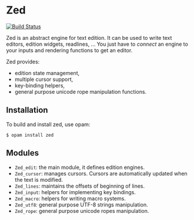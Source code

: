 Zed
===

[![Build Status](https://travis-ci.org/ocaml-community/zed.svg?branch=master)](https://travis-ci.org/ocaml-community/zed)

Zed is an abstract engine for text edition. It can be used to write
text editors, edition widgets, readlines, ... You just have to
_connect_ an engine to your inputs and rendering functions to get an
editor.

Zed provides:

* edition state management,
* multiple cursor support,
* key-binding helpers,
* general purpose unicode rope manipulation functions.

Installation
------------

To build and install zed, use opam:

    $ opam install zed

Modules
-------

* `Zed_edit`: the main module, it defines edition engines.
* `Zed_cursor`: manages cursors. Cursors are automatically updated
  when the text is modified.
* `Zed_lines`: maintains the offsets of beginning of lines.
* `Zed_input`: helpers for implementing key bindings.
* `Zed_macro`: helpers for writing macro systems.
* `Zed_utf8`: general purpose UTF-8 strings manipulation.
* `Zed_rope`: general purpose unicode ropes manipulation.
